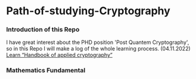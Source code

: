 # Path-of-studying-Cryptography
### Introduction of this Repo
I have great interest about the PHD position 'Post Quantem Cryptography', so in this Repo I will make a log of the whole learning process. (04.11.2022)
[Learn “Handbook of applied cryptography”](Path%20of%20learning%20cryptography%2028e53f846a3b45889a936b552ea9d2b8/Learn%20%E2%80%9CHandbook%20of%20applied%20cryptography%E2%80%9D%2057e2d737a5304618bd85976a47c19406.md)

### Mathematics Fundamental
